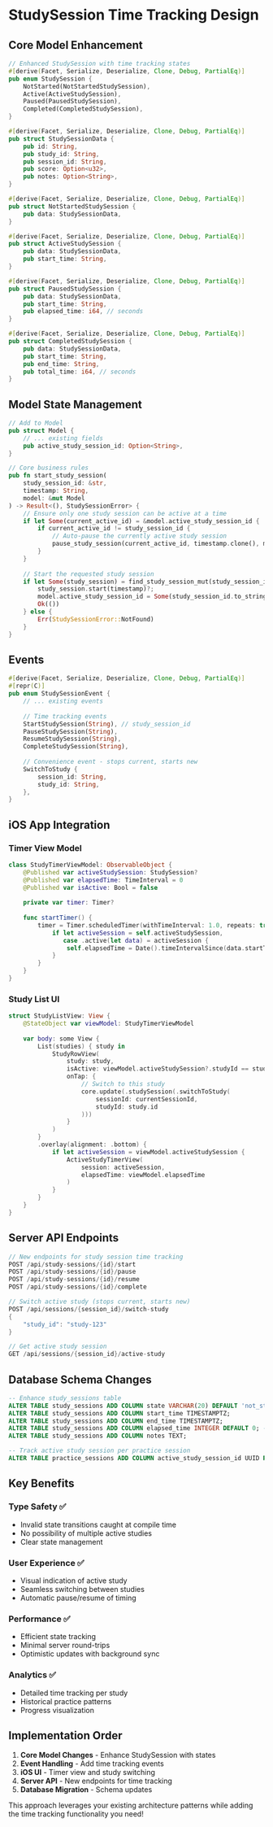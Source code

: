 # StudySession Time Tracking Design

## Core Model Enhancement

```rust
// Enhanced StudySession with time tracking states
#[derive(Facet, Serialize, Deserialize, Clone, Debug, PartialEq)]
pub enum StudySession {
    NotStarted(NotStartedStudySession),
    Active(ActiveStudySession), 
    Paused(PausedStudySession),
    Completed(CompletedStudySession),
}

#[derive(Facet, Serialize, Deserialize, Clone, Debug, PartialEq)]
pub struct StudySessionData {
    pub id: String,
    pub study_id: String,
    pub session_id: String,
    pub score: Option<u32>,
    pub notes: Option<String>,
}

#[derive(Facet, Serialize, Deserialize, Clone, Debug, PartialEq)]
pub struct NotStartedStudySession {
    pub data: StudySessionData,
}

#[derive(Facet, Serialize, Deserialize, Clone, Debug, PartialEq)]
pub struct ActiveStudySession {
    pub data: StudySessionData,
    pub start_time: String,
}

#[derive(Facet, Serialize, Deserialize, Clone, Debug, PartialEq)]
pub struct PausedStudySession {
    pub data: StudySessionData,
    pub start_time: String,
    pub elapsed_time: i64, // seconds
}

#[derive(Facet, Serialize, Deserialize, Clone, Debug, PartialEq)]
pub struct CompletedStudySession {
    pub data: StudySessionData,
    pub start_time: String,
    pub end_time: String,
    pub total_time: i64, // seconds
}
```

## Model State Management

```rust
// Add to Model
pub struct Model {
    // ... existing fields
    pub active_study_session_id: Option<String>,
}

// Core business rules
pub fn start_study_session(
    study_session_id: &str, 
    timestamp: String, 
    model: &mut Model
) -> Result<(), StudySessionError> {
    // Ensure only one study session can be active at a time
    if let Some(current_active_id) = &model.active_study_session_id {
        if current_active_id != study_session_id {
            // Auto-pause the currently active study session
            pause_study_session(current_active_id, timestamp.clone(), model)?;
        }
    }
    
    // Start the requested study session
    if let Some(study_session) = find_study_session_mut(study_session_id, model) {
        study_session.start(timestamp)?;
        model.active_study_session_id = Some(study_session_id.to_string());
        Ok(())
    } else {
        Err(StudySessionError::NotFound)
    }
}
```

## Events

```rust
#[derive(Facet, Serialize, Deserialize, Clone, Debug, PartialEq)]
#[repr(C)]
pub enum StudySessionEvent {
    // ... existing events
    
    // Time tracking events
    StartStudySession(String), // study_session_id
    PauseStudySession(String),
    ResumeStudySession(String), 
    CompleteStudySession(String),
    
    // Convenience event - stops current, starts new
    SwitchToStudy {
        session_id: String,
        study_id: String, 
    },
}
```

## iOS App Integration

### Timer View Model
```swift
class StudyTimerViewModel: ObservableObject {
    @Published var activeStudySession: StudySession?
    @Published var elapsedTime: TimeInterval = 0
    @Published var isActive: Bool = false
    
    private var timer: Timer?
    
    func startTimer() {
        timer = Timer.scheduledTimer(withTimeInterval: 1.0, repeats: true) { _ in
            if let activeSession = self.activeStudySession,
               case .active(let data) = activeSession {
                self.elapsedTime = Date().timeIntervalSince(data.startTime)
            }
        }
    }
}
```

### Study List UI
```swift
struct StudyListView: View {
    @StateObject var viewModel: StudyTimerViewModel
    
    var body: some View {
        List(studies) { study in
            StudyRowView(
                study: study,
                isActive: viewModel.activeStudySession?.studyId == study.id,
                onTap: { 
                    // Switch to this study
                    core.update(.studySession(.switchToStudy(
                        sessionId: currentSessionId,
                        studyId: study.id
                    )))
                }
            )
        }
        .overlay(alignment: .bottom) {
            if let activeSession = viewModel.activeStudySession {
                ActiveStudyTimerView(
                    session: activeSession,
                    elapsedTime: viewModel.elapsedTime
                )
            }
        }
    }
}
```

## Server API Endpoints

```rust
// New endpoints for study session time tracking
POST /api/study-sessions/{id}/start
POST /api/study-sessions/{id}/pause  
POST /api/study-sessions/{id}/resume
POST /api/study-sessions/{id}/complete

// Switch active study (stops current, starts new)
POST /api/sessions/{session_id}/switch-study
{
    "study_id": "study-123"
}

// Get active study session
GET /api/sessions/{session_id}/active-study
```

## Database Schema Changes

```sql
-- Enhance study_sessions table
ALTER TABLE study_sessions ADD COLUMN state VARCHAR(20) DEFAULT 'not_started';
ALTER TABLE study_sessions ADD COLUMN start_time TIMESTAMPTZ;
ALTER TABLE study_sessions ADD COLUMN end_time TIMESTAMPTZ;  
ALTER TABLE study_sessions ADD COLUMN elapsed_time INTEGER DEFAULT 0; -- seconds
ALTER TABLE study_sessions ADD COLUMN notes TEXT;

-- Track active study session per practice session
ALTER TABLE practice_sessions ADD COLUMN active_study_session_id UUID REFERENCES study_sessions(id);
```

## Key Benefits

### Type Safety ✅
- Invalid state transitions caught at compile time
- No possibility of multiple active studies
- Clear state management

### User Experience ✅  
- Visual indication of active study
- Seamless switching between studies
- Automatic pause/resume of timing

### Performance ✅
- Efficient state tracking
- Minimal server round-trips
- Optimistic updates with background sync

### Analytics ✅
- Detailed time tracking per study
- Historical practice patterns
- Progress visualization

## Implementation Order

1. **Core Model Changes** - Enhance StudySession with states
2. **Event Handling** - Add time tracking events  
3. **iOS UI** - Timer view and study switching
4. **Server API** - New endpoints for time tracking
5. **Database Migration** - Schema updates

This approach leverages your existing architecture patterns while adding the time tracking functionality you need!